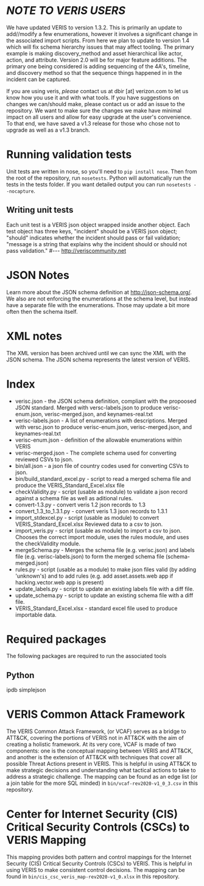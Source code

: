 # *NOTE TO VERIS USERS*
We have updated VERIS to version 1.3.2.  This is primarily an update to add//modify a few enumerations, however it involves a significant change in the associated import scripts.  From here we plan to update to version 1.4 which will fix schema hierarchy issues that may affect tooling.  The primary example is making discovery_method and asset hierarchical like actor, action, and attribute.  Version 2.0 will be for major feature additions.  The primary one being considered is adding sequencing of the 4A's, timeline, and discovery method so that the sequence things happened in in the incident can be captured.

If you are using veris, *please* contact us at dbir [at] verizon.com to let us know how you use it and with what tools.  If you have suggestions on changes we can/should make, please contact us or add an issue to the repository.  We want to make sure the changes we make have minimal impact on all users and allow for easy upgrade at the user's convenience.  To that end, we have saved a v1.3 release for those who chose not to upgrade as well as a v1.3 branch.

# Running validation tests
Unit tests are written in nose, so you'll need to `pip install nose`. Then from the root of the repository, run `nosetests`. Python will automatically run 
the tests in the tests folder. If you want detailed output you can run `nosetests --nocapture`.

## Writing unit tests
Each unit test is a VERIS json object wrapped inside another object. Each test object has three keys, "incident" should be a VERIS json object; "should" indicates whether the incident should pass or fail validation; "message is a string that explains why the incident should or should not pass validation."
#---
http://veriscommunity.net

# JSON Notes
Learn more about the JSON schema definition at http://json-schema.org/.  We also are not enforcing the enumerations at the schema level, but instead have a separate file with the enumerations.  Those may update a bit more often then the schema itself.

# XML notes
The XML version has been archived until we can sync the XML with the JSON schema.  The JSON schema represents the latest version of VERIS.

# Index

* verisc.json - the JSON schema definition, compliant with the propoosed JSON standard. Merged with versc-labels.json to produce verisc-enum.json, verisc-merged.json, and keynames-real.txt
* verisc-labels.json - A list of enumerations with descriptions. Merged with versc.json to produce verisc-enum.json, verisc-merged.json, and keynames-real.txt
* verisc-enum.json - definition of the allowable enumerations within VERIS
* verisc-merged.json - The complete schema used for converting reviewed CSVs to json.
* bin/all.json - a json file of country codes used for converting CSVs to json.
* bin/build_standard_excel.py - script to read a merged schema file and produce the VERIS_Standard_Excel.xlsx file
* checkValidity.py - script (usable as module) to validate a json record against a schema file as well as aditional rules.
* convert-1.3.py - convert veris 1.2 json records to 1.3
* convert_1.3_to_1.3.1.py - convert veris 1.3 json records to 1.3.1
* import_stdexcel.py - script (usable as module) to convert VERIS_Standard_Excel.xlsx Reviewed data to a csv to json.
* import_veris.py - script (usable as module) to import a csv to json.  Chooses the correct import module, uses the rules module, and uses the checkValidity module.
* mergeSchema.py - Merges the schema file (e.g. verisc.json) and labels file (e.g. verisc-labels.json) to form the merged schema file (schema-merged.json)
* rules.py - script (usable as a module) to make json files valid (by adding 'unknown's) and to add rules (e.g. add asset.assets.web app if hacking.vector.web app is present)
* update_labels.py - script to update an existing labels file with a diff file.
* update_schema.py - script to update an existing schema file with a diff file.
* VERIS_Standard_Excel.xlsx - standard excel file used to produce importable data.

# Required packages
The following packages are required to run the associated tools
## Python
ipdb
simplejson

# VERIS Common Attack Framework  
The VERIS Common Attack Framework, (or VCAF)  serves as a bridge to ATT&CK, covering the portions of VERIS not in ATT&CK with the aim of creating a holistic framework. At its very core, VCAF is made of two components: one is the conceptual mapping between VERIS and ATT&CK, and another is the extension of ATT&CK with techniques that cover all possible Threat Actions present in VERIS. This is helpful in using ATT&CK to make strategic decisions and understanding what tactical actions to take to address a strategic challenge.  The mapping can be found as an edge list (or a join table for the more SQL minded) in `bin/vcaf-rev2020-v1_0_3.csv` in this repository.

# Center for Internet Security (CIS) Critical Security Controls (CSCs) to VERIS Mapping  
This mapping provides both pattern and control mappings for the Internet Security (CIS) Critical Security Controls (CSCs) to VERIS.  This is helpful in using VERIS to make consistent control decisions.  The mapping can be found in `bin/cis_csc_veris_map-rev2020-v1_0.xlsx` in this repository.
